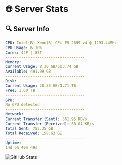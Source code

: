 # 🌐 Server Stats
## 🔍 Server Info
```yaml
CPU: Intel(R) Xeon(R) CPU E5-2699 v4 @ 1293.44MHz
CPU Usage: 6.10%
Cores: 44P | 88T
-----------------------------------
Memory:
Current Usage: 8.30 GB/503.74 GB
Available: 491.99 GB
-----------------------------------
Disk:
Current Usage: 28.36 GB/1.71 TB
Free: 1.60 TB
-----------------------------------
GPU:
No GPU detected
-----------------------------------
Network:
Current Transfer (Sent): 561.95 KB/s
Current Transfer (Received): 60.04 KB/s
Total Sent: 755.35 GB
Total Received: 158.63 GB
-----------------------------------
Uptime:
14d 6h 40m 49s
```
![GitHub Stats](https://img.shields.io/badge/Updated-2025-05-03_23:49:37-blue)
